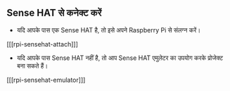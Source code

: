 ## Sense HAT से कनेक्ट करें

+ यदि आपके पास एक Sense HAT है, तो इसे अपने Raspberry Pi से संलग्न करें।

[[[rpi-sensehat-attach]]]

+ यदि आपके पास Sense HAT नहीं है, तो आप Sense HAT एमुलेटर का उपयोग करके प्रोजेक्ट बना सकते हैं।

[[[rpi-sensehat-emulator]]]
